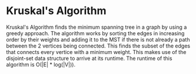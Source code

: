# Kruskal's Algorithm
Kruskal's Algorithm finds the minimum spanning tree in a graph by using a greedy approach.
The algorithm works by sorting the edges in increasing order by their weights and adding it to the MST 
if there is not already a path between the 2 vertices being connected. 
This finds the subset of the edges that connects every vertice with a minimum weight.
This makes use of the disjoint-set data structure to arrive at its runtime.
The runtime of this algorithm is O(|E| * log(|V|)).

